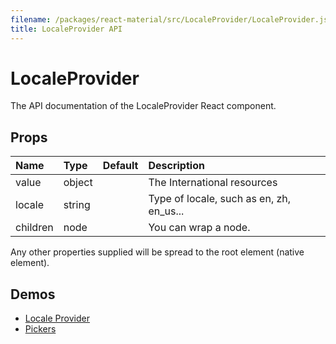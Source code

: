```yaml
---
filename: /packages/react-material/src/LocaleProvider/LocaleProvider.js
title: LocaleProvider API
---
```


<!--- This documentation is automatically generated, do not try to edit it. -->

# LocaleProvider

<p class="description">The API documentation of the LocaleProvider React component.</p>



## Props

| Name | Type | Default | Description |
|:-----|:-----|:--------|:------------|
| <span class="prop-name">value</span> | <span class="prop-type">object |   | The International resources |
| <span class="prop-name">locale</span> | <span class="prop-type">string |   | Type of locale, such as en, zh, en_us... |
| <span class="prop-name">children</span> | <span class="prop-type">node |   | You can wrap a node. |

Any other properties supplied will be spread to the root element (native element).

## Demos

- [Locale Provider](/demos/locale-provider)
- [Pickers](/demos/pickers)

